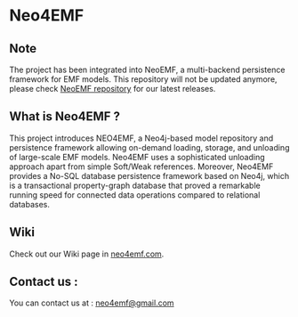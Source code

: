 Neo4EMF
=======
Note
-----------------
The project has been integrated into NeoEMF, a multi-backend persistence framework for EMF models.
This repository will not be updated anymore, please check [NeoEMF repository](https://github.com/atlanmod/NeoEMF)
for our latest releases.


What is Neo4EMF ?
-----------------
This project introduces NEO4EMF, a Neo4j-based model repository and persistence framework allowing on-demand loading, storage, and unloading of large-scale EMF models. Neo4EMF uses a sophisticated unloading approach apart from simple Soft/Weak references. Moreover, Neo4EMF provides a No-SQL database persistence framework based on Neo4j, which is a transactional property-graph database that proved a remarkable running speed for connected data operations compared to relational databases.

Wiki
----
Check out our Wiki page in [neo4emf.com](http://neo4emf.com).

Contact us :
------------
You can contact us at : neo4emf@gmail.com

